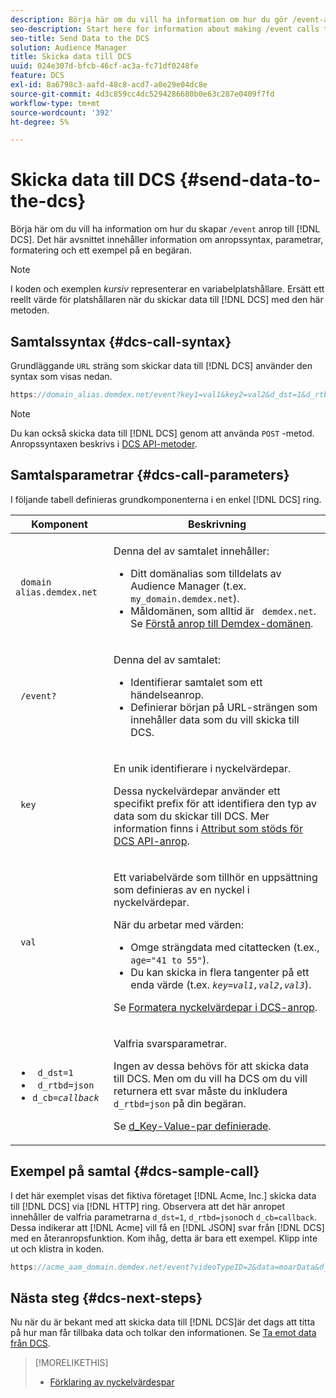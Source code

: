 ```yaml
---
description: Börja här om du vill ha information om hur du gör /event-anrop till DCS. Det här avsnittet innehåller information om anropssyntax, parametrar, formatering och ett exempel på en begäran.
seo-description: Start here for information about making /event calls to the DCS. This section includes information about call syntax, parameters, formatting, and a request example.
seo-title: Send Data to the DCS
solution: Audience Manager
title: Skicka data till DCS
uuid: 024e307d-bfcb-46cf-ac3a-fc71df0248fe
feature: DCS
exl-id: 8a6798c3-aafd-48c8-acd7-a0e29e04dc8e
source-git-commit: 4d3c859cc4dc5294286680b0e63c287e0409f7fd
workflow-type: tm+mt
source-wordcount: '392'
ht-degree: 5%

---
```


# Skicka data till DCS {#send-data-to-the-dcs}

Börja här om du vill ha information om hur du skapar `/event` anrop till [!DNL DCS]. Det här avsnittet innehåller information om anropssyntax, parametrar, formatering och ett exempel på en begäran.

>[!NOTE]
>
>I koden och exemplen *kursiv* representerar en variabelplatshållare. Ersätt ett reellt värde för platshållaren när du skickar data till [!DNL DCS] med den här metoden.

## Samtalssyntax {#dcs-call-syntax}

Grundläggande `URL` sträng som skickar data till [!DNL DCS] använder den syntax som visas nedan.

```js
https://domain_alias.demdex.net/event?key1=val1&key2=val2&d_dst=1&d_rtbd=json&d_cb=callback
```

>[!NOTE]
>
>Du kan också skicka data till [!DNL DCS] genom att använda `POST` -metod. Anropssyntaxen beskrivs i [DCS API-metoder](../../../api/dcs-intro/dcs-api-reference/dcs-api-methods.md).

## Samtalsparametrar {#dcs-call-parameters}

I följande tabell definieras grundkomponenterna i en enkel [!DNL DCS] ring.

<table id="table_5F6A5B324EB848168543386516FBF384"> 
 <thead> 
  <tr> 
   <th colname="col1" class="entry"> Komponent </th> 
   <th colname="col2" class="entry"> Beskrivning </th> 
  </tr> 
 </thead>
 <tbody> 
  <tr> 
   <td colname="col1"> <p> <code> domain alias.demdex.net</code> </p> </td> 
   <td colname="col2"> <p>Denna del av samtalet innehåller: </p> <p> 
     <ul id="ul_3EDA9C7BA6794D06BCB07A75A9BD2372"> 
      <li id="li_74624CA78D6F4536A8164AE1FA1DECB9">Ditt domänalias som tilldelats av <span class="keyword"> Audience Manager</span> (t.ex. <code> my_domain.demdex.net</code>). </li> 
      <li id="li_08ABE91CA247403AA480B3FB4BEF83BA">Måldomänen, som alltid är <code> demdex.net</code>. Se <a href="../../../reference/demdex-calls.md">Förstå anrop till Demdex-domänen</a>. </li> 
     </ul> </p> </td> 
  </tr> 
  <tr> 
   <td colname="col1"> <p> <code> /event?</code> </p> </td> 
   <td colname="col2"> <p>Denna del av samtalet: </p> <p> 
     <ul id="ul_6332444A305A4F12A7CBE471CA508516"> 
      <li id="li_1C5C111B2B0E4621B3FC0C20D6516041">Identifierar samtalet som ett händelseanrop. </li> 
      <li id="li_DBCE9B1C70604A629ECD7AC0A9052198">Definierar början på URL-strängen som innehåller data som du vill skicka till <span class="wintitle"> DCS</span>. </li> 
     </ul> </p> </td> 
  </tr> 
  <tr> 
   <td colname="col1"> <p> <code> key</code> </p> </td> 
   <td colname="col2"> <p>En unik identifierare i nyckelvärdepar. </p> <p>Dessa nyckelvärdepar använder ett specifikt prefix för att identifiera den typ av data som du skickar till <span class="wintitle"> DCS</span>. Mer information finns i <a href="../../../api/dcs-intro/dcs-api-reference/dcs-keys.md"> Attribut som stöds för DCS API-anrop</a>. </p> </td> 
  </tr> 
  <tr> 
   <td colname="col1"> <p> <code> val</code> </p> </td> 
   <td colname="col2"> <p>Ett variabelvärde som tillhör en uppsättning som definieras av en nyckel i nyckelvärdepar. </p> <p>När du arbetar med värden: </p> <p> 
     <ul id="ul_624DC78759F74AD8920220058E54E083"> 
      <li id="li_091E5B4820EC4A93B775433E428E74AB">Omge strängdata med citattecken (t.ex., <code> age="41 to 55"</code>). </li> 
      <li id="li_C558E3BA6EE34413BBBB962D4CD0D10E">Du kan skicka in flera tangenter på ett enda värde (t.ex. <i><code>key</i>=<i>val1,val2,val3</i></code></i>). </li> 
     </ul> </p> <p>Se <a href="../../../api/dcs-intro/dcs-api-reference/dcs-key-format.md"> Formatera nyckelvärdepar i DCS-anrop</a>. </p> </td>
  </tr> 
  <tr> 
   <td colname="col1"> <p> 
     <ul id="ul_36E2C1A0538D4D2C94DFC1335720A524"> 
      <li id="li_8902EED431CE4F0189A94868FA52DB1F"> <code> d_dst=1</code> </li> 
      <li id="li_4B6B29499D444E31808DE0A9AA0442D0"> <code> d_rtbd=json</code> </li> 
      <li id="li_3430CD0438604B83BE6437E6EC480816"> <code>d_cb=<i>callback</i></code> </li>
     </ul> </p> </td> 
   <td colname="col2"> <p>Valfria svarsparametrar. </p> <p> Ingen av dessa behövs för att skicka data till <span class="wintitle"> DCS</span>. Men om du vill ha <span class="wintitle"> DCS</span> om du vill returnera ett svar måste du inkludera <code> d_rtbd=json</code> på din begäran. </p> <p>Se <a href="../../../api/dcs-intro/dcs-api-reference/dcs-keys.md#d-attributes"> d_Key-Value-par definierade</a>. </p> </td> 
  </tr>
 </tbody>
</table>

## Exempel på samtal {#dcs-sample-call}

I det här exemplet visas det fiktiva företaget [!DNL Acme, Inc.] skicka data till [!DNL DCS] via [!DNL HTTP] ring. Observera att det här anropet innehåller de valfria parametrarna `d_dst=1`, `d_rtbd=json`och `d_cb=callback`. Dessa indikerar att [!DNL Acme] vill få en [!DNL JSON] svar från [!DNL DCS] med en återanropsfunktion. Kom ihåg, detta är bara ett exempel. Klipp inte ut och klistra in koden.

```js
https://acme_aam_domain.demdex.net/event?videoTypeID=2&data=moarData&d_dst=1&d_rtbd=json&d_cb=acme_callback
```

## Nästa steg {#dcs-next-steps}

Nu när du är bekant med att skicka data till [!DNL DCS]är det dags att titta på hur man får tillbaka data och tolkar den informationen. Se [Ta emot data från DCS](../../../api/dcs-intro/dcs-event-calls/dcs-url-receive.md).

>[!MORELIKETHIS]
>
>* [Förklaring av nyckelvärdespar](../../../reference/key-value-pairs-explained.md)

